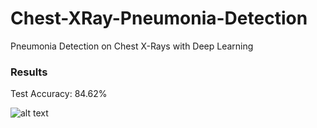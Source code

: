# Chest-XRay-Pneumonia-Detection
Pneumonia Detection on Chest X-Rays with Deep Learning

### Results
Test Accuracy: 84.62%

![alt text](https://github.com/ushashwat/Chest-XRay-Pneumonia-Detection/blob/master/chest_xray_images.jpeg)
